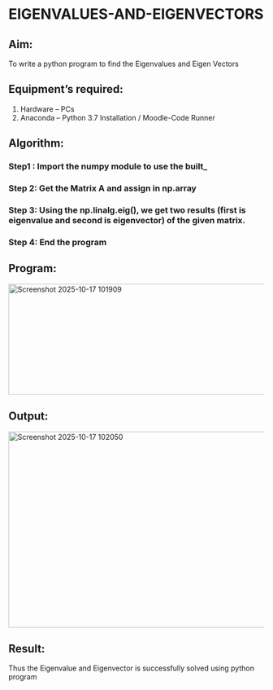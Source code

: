 # EIGENVALUES-AND-EIGENVECTORS
## Aim:
To write a python program to find the Eigenvalues and Eigen Vectors
## Equipment’s required:
1. 	Hardware – PCs
2. 	Anaconda – Python 3.7 Installation / Moodle-Code Runner
## Algorithm:
### Step1 : Import the numpy module to use the built_
### Step 2: Get the Matrix A and assign in np.array
### Step 3: Using the np.linalg.eig(),  we get two results (first is eigenvalue and second is eigenvector) of the given matrix.
### Step 4: End the program

## Program:
<img width="700" height="218" alt="Screenshot 2025-10-17 101909" src="https://github.com/user-attachments/assets/1341c53a-8ce5-468d-9648-75341c4dd81b" />

## Output:
<img width="1247" height="385" alt="Screenshot 2025-10-17 102050" src="https://github.com/user-attachments/assets/36991579-3021-44a6-914d-e252bdcb47fd" />

## Result:
Thus the Eigenvalue and Eigenvector is successfully solved using python program
